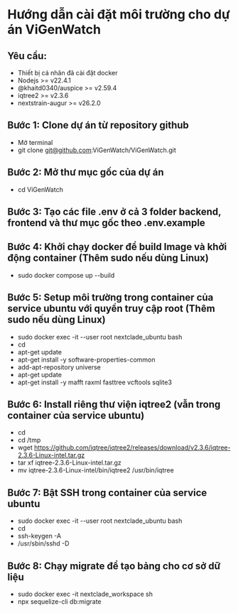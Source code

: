 # Hướng dẫn cài đặt môi trường cho dự án ViGenWatch

## Yêu cầu:

- Thiết bị cá nhân đã cài đặt docker
- Nodejs >= v22.4.1
- @khaitd0340/auspice >= v2.59.4
- iqtree2 >= v2.3.6
- nextstrain-augur >= v26.2.0

## Bước 1: Clone dự án từ repository github

- Mở terminal
- git clone git@github.com:ViGenWatch/ViGenWatch.git

## Bước 2: Mở thư mục gốc của dự án

- cd ViGenWatch

## Bước 3: Tạo các file .env ở cả 3 folder backend, frontend và thư mục gốc theo .env.example

## Bước 4: Khởi chạy docker để build Image và khởi động container (Thêm sudo nếu dùng Linux)

- sudo docker compose up --build

## Bước 5: Setup môi trường trong container của service ubuntu với quyền truy cập root (Thêm sudo nếu dùng Linux)

- sudo docker exec -it --user root nextclade_ubuntu bash
- cd
- apt-get update
- apt-get install -y software-properties-common
- add-apt-repository universe
- apt-get update
- apt-get install -y mafft raxml fasttree vcftools sqlite3

## Bước 6: Install riêng thư viện iqtree2 (vẫn trong container của service ubuntu)

- cd
- cd /tmp
- wget https://github.com/iqtree/iqtree2/releases/download/v2.3.6/iqtree-2.3.6-Linux-intel.tar.gz
- tar xf iqtree-2.3.6-Linux-intel.tar.gz
- mv iqtree-2.3.6-Linux-intel/bin/iqtree2 /usr/bin/iqtree

## Bước 7: Bật SSH trong container của service ubuntu

- sudo docker exec -it --user root nextclade_ubuntu bash
- cd
- ssh-keygen -A
- /usr/sbin/sshd -D

## Bước 8: Chạy migrate để tạo bảng cho cơ sở dữ liệu

- sudo docker exec -it nextclade_workspace sh
- npx sequelize-cli db:migrate
